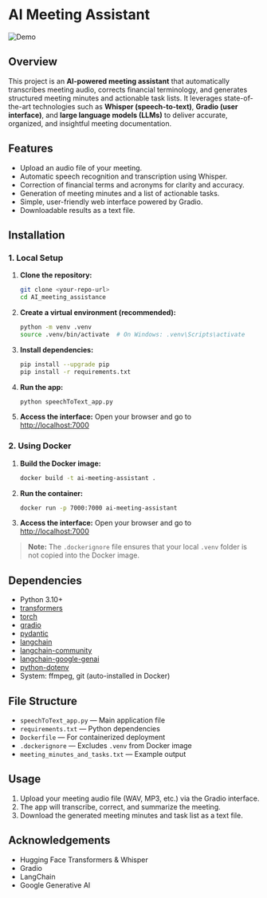 # AI Meeting Assistant

![Demo](demo.gif)

## Overview
This project is an **AI-powered meeting assistant** that automatically transcribes meeting audio, corrects financial terminology, and generates structured meeting minutes and actionable task lists. It leverages state-of-the-art technologies such as **Whisper (speech-to-text)**, **Gradio (user interface)**, and **large language models (LLMs)** to deliver accurate, organized, and insightful meeting documentation.

## Features
- Upload an audio file of your meeting.
- Automatic speech recognition and transcription using Whisper.
- Correction of financial terms and acronyms for clarity and accuracy.
- Generation of meeting minutes and a list of actionable tasks.
- Simple, user-friendly web interface powered by Gradio.
- Downloadable results as a text file.

## Installation
### 1. Local Setup
1. **Clone the repository:**
   ```bash
   git clone <your-repo-url>
   cd AI_meeting_assistance
   ```
2. **Create a virtual environment (recommended):**
   ```bash
   python -m venv .venv
   source .venv/bin/activate  # On Windows: .venv\Scripts\activate
   ```
3. **Install dependencies:**
   ```bash
   pip install --upgrade pip
   pip install -r requirements.txt
   ```
4. **Run the app:**
   ```bash
   python speechToText_app.py
   ```
5. **Access the interface:**
   Open your browser and go to [http://localhost:7000](http://localhost:7000)

### 2. Using Docker
1. **Build the Docker image:**
   ```bash
   docker build -t ai-meeting-assistant .
   ```
2. **Run the container:**
   ```bash
   docker run -p 7000:7000 ai-meeting-assistant
   ```
3. **Access the interface:**
   Open your browser and go to [http://localhost:7000](http://localhost:7000)

> **Note:** The `.dockerignore` file ensures that your local `.venv` folder is not copied into the Docker image.

## Dependencies
- Python 3.10+
- [transformers](https://pypi.org/project/transformers/)
- [torch](https://pypi.org/project/torch/)
- [gradio](https://pypi.org/project/gradio/)
- [pydantic](https://pypi.org/project/pydantic/)
- [langchain](https://pypi.org/project/langchain/)
- [langchain-community](https://pypi.org/project/langchain-community/)
- [langchain-google-genai](https://pypi.org/project/langchain-google-genai/)
- [python-dotenv](https://pypi.org/project/python-dotenv/)
- System: ffmpeg, git (auto-installed in Docker)

## File Structure
- `speechToText_app.py` — Main application file
- `requirements.txt` — Python dependencies
- `Dockerfile` — For containerized deployment
- `.dockerignore` — Excludes `.venv` from Docker image
- `meeting_minutes_and_tasks.txt` — Example output

## Usage
1. Upload your meeting audio file (WAV, MP3, etc.) via the Gradio interface.
2. The app will transcribe, correct, and summarize the meeting.
3. Download the generated meeting minutes and task list as a text file.

## Acknowledgements
- Hugging Face Transformers & Whisper
- Gradio
- LangChain
- Google Generative AI 